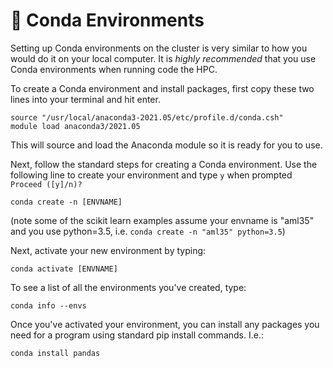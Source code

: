 # 🐍 Conda Environments

Setting up Conda environments on the cluster is very similar to how you would do it on your local computer. It is _highly recommended_ that you use Conda environments when running code the HPC.

To create a Conda environment and install packages, first copy these two lines into your terminal and hit enter.

```
source "/usr/local/anaconda3-2021.05/etc/profile.d/conda.csh"
module load anaconda3/2021.05
```

This will source and load the Anaconda module so it is ready for you to use.

Next, follow the standard steps for creating a Conda environment. Use the following line to create your environment and type `y` when prompted `Proceed ([y]/n)?`

```
conda create -n [ENVNAME]
```
(note some of the scikit learn examples assume your envname is "aml35" and you use python=3.5, i.e. `conda create -n "aml35" python=3.5`)

Next, activate your new environment by typing:

```
conda activate [ENVNAME]
```

To see a list of all the environments you've created, type:

```
conda info --envs
```

Once you've activated your environment, you can install any packages you need for a program using standard pip install commands. I.e.:

```
conda install pandas
```
